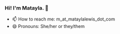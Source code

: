 ### Hi! I'm Matayla. 👋

<!--
**matayla/matayla** is a ✨ _special_ ✨ repository because its `README.md` (this file) appears on your GitHub profile.

Here are some ideas to get you started: -->

- 📫 How to reach me: m_at_mataylalewis_dot_com
- 😄 Pronouns: She/her or they/them

